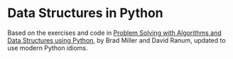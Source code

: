 # Data Structures in Python

Based on the exercises and code in
[Problem Solving with Algorithms and Data Structures using Python](https://runestone.academy/runestone/books/published/pythonds/index.html),
by Brad Miller and David Ranum,
updated to use modern Python idioms.
